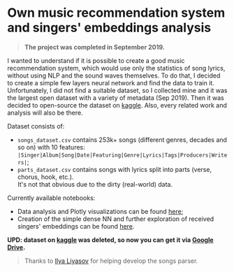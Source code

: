 # Own music recommendation system and singers' embeddings analysis
> <b>The project was completed in September 2019.</b>

I wanted to understand if it is possible to create a good music recommendation system, which would use only the statistics of song lyrics, without using NLP and the sound waves themselves. To do that, I decided to create a simple few layers neural network and find the data to train it.  
Unfortunately, I did not find a suitable dataset, so I collected mine and it was the largest open dataset with a variety of metadata (Sep 2019). Then it was decided to open-source the dataset on [kaggle](https://www.kaggle.com/detkov/lyrics-dataset). Also, every related work and analysis will also be there.  

Dataset consists of:
* `songs_dataset.csv` contains 253k+ songs (different genres, decades and so on) with 10 features:  
`|Singer|Album|Song|Date|Featuring|Genre|Lyrics|Tags|Producers|Writers|`;
* `parts_dataset.csv` contains songs with lyrics split into parts (verse, chorus, hook, etc.).  
It's not that obvious due to the dirty (real-world) data.

Currently available notebooks:
* Data analysis and Plotly visualizations can be found [here](https://www.kaggle.com/detkov/starter-music-analysis-and-plotly-tutorial);  
* Creation of the simple dense NN and further exploration of received singers' embeddings can be found [here](https://www.kaggle.com/detkov/music-classification).

<b>UPD: dataset on [kaggle](https://www.kaggle.com/detkov/lyrics-dataset) was deleted, so now you can get it via [Google Drive](https://drive.google.com/drive/folders/10FOIW80rjwTsudtsB8wQhs0q9arn9_gj?usp=sharing).</b>

> Thanks to [Ilya Liyasov](https://github.com/Literman) for helping develop the songs parser.
